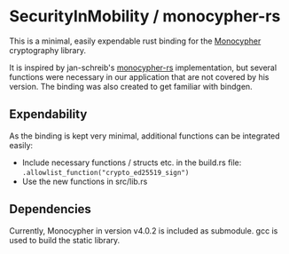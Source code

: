 # SecurityInMobility / monocypher-rs

This is a minimal, easily expendable rust binding for the [Monocypher](https://monocypher.org/) cryptography library.

It is inspired by jan-schreib's [monocypher-rs](https://github.com/jan-schreib/monocypher-rs) implementation, but several functions were necessary in our application that are not covered by his version.
The binding was also created to get familiar with bindgen.

## Expendability

As the binding is kept very minimal, additional functions can be integrated easily:

- Include necessary functions / structs etc. in the build.rs file: `.allowlist_function("crypto_ed25519_sign")`
- Use the new functions in src/lib.rs


## Dependencies

Currently, Monocypher in version v4.0.2 is included as submodule.
gcc is used to build the static library.
